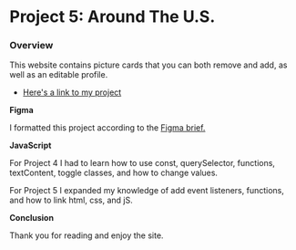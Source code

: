 # Project 5: Around The U.S.

### Overview

This website contains picture cards that you can both remove and add, as well as an editable profile.

* [Here's a link to my project](https://mellocay.github.io/web_project_4/)

**Figma**

I formatted this project according to the [Figma brief.](https://www.figma.com/file/avLHzpJw2dmU2NaDATZ6CX/Sprint-5%3A-Around-The-U.S.-%2F-desktop-%2B-mobile?node-id=0%3A1)

**JavaScript**

For Project 4 I had to learn how to use const, querySelector, functions, textContent, toggle classes, and how to change values.

For Project 5 I expanded my knowledge of add event listeners, functions, and how to link html, css, and jS.

**Conclusion**

Thank you for reading and enjoy the site.



